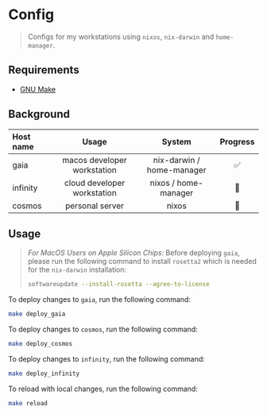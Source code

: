 # Config
> Configs for my workstations using `nixos`, `nix-darwin` and `home-manager`. 

## Requirements

- [GNU Make](https://www.gnu.org/software/make/)

## Background

| Host name      | Usage                        | System                     | Progress |
| :------------- | :--------------------------: | :------------------------: | :-------: |
| gaia           | macos developer workstation  | nix-darwin / home-manager  | ✅ |
| infinity       | cloud developer workstation  | nixos / home-manager       | 🚧 |
| cosmos         | personal server              | nixos                      | 🚧 |

## Usage
> *For MacOS Users on Apple Silicon Chips*:
> Before deploying `gaia`, please run the following command to install `rosetta2` which is needed for the `nix-darwin` installation:
> ```bash
> softwareupdate --install-rosetta --agree-to-license
> ```

To deploy changes to `gaia`, run the following command:
```bash
make deploy_gaia
```

To deploy changes to `cosmos`, run the following command:
```bash
make deploy_cosmos
```

To deploy changes to `infinity`, run the following command:
```bash
make deploy_infinity
```

To reload with local changes, run the following command:
```bash
make reload
```
